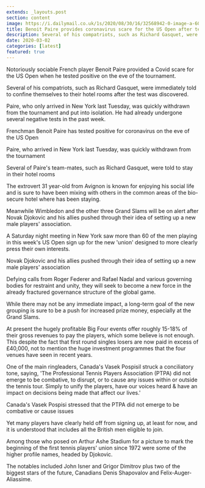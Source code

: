 ```yaml
---
extends: _layouts.post
section: content
image: https://i.dailymail.co.uk/1s/2020/08/30/16/32568942-0-image-a-60_1598799936311.jpg 
title: Benoit Paire provides coronavirus scare for the US Open after testing positive 
description: Several of his compatriots, such as Richard Gasquet, were immediately told to confine themselves to their hotel rooms after the test was discovered. 
date: 2020-03-02 
categories: [latest] 
featured: true 
--- 
```

Notoriously sociable French player Benoit Paire provided a Covid scare for the US Open when he tested positive on the eve of the tournament.

Several of his compatriots, such as Richard Gasquet, were immediately told to confine themselves to their hotel rooms after the test was discovered.

Paire, who only arrived in New York last Tuesday, was quickly withdrawn from the tournament and put into isolation. He had already undergone several negative tests in the past week.

Frenchman Benoit Paire has tested positive for coronavirus on the eve of the US Open

Paire, who arrived in New York last Tuesday, was quickly withdrawn from the tournament

Several of Paire's team-mates, such as Richard Gasquet, were told to stay in their hotel rooms

The extrovert 31 year-old from Avignon is known for enjoying his social life and is sure to have been mixing with others in the common areas of the bio-secure hotel where has been staying.

Meanwhile Wimbledon and the other three Grand Slams will be on alert after Novak Djokovic and his allies pushed through their idea of setting up a new male players' association.

A Saturday night meeting in New York saw more than 60 of the men playing in this week's US Open sign up for the new 'union' designed to more clearly press their own interests.

Novak Djokovic and his allies pushed through their idea of setting up a new male players' association

Defying calls from Roger Federer and Rafael Nadal and various governing bodies for restraint and unity, they will seek to become a new force in the already fractured governance structure of the global game.

While there may not be any immediate impact, a long-term goal of the new grouping is sure to be a push for increased prize money, especially at the Grand Slams.

At present the hugely profitable Big Four events offer roughly 15-18% of their gross revenues to pay the players, which some believe is not enough. This despite the fact that first round singles losers are now paid in excess of £40,000, not to mention the huge investment programmes that the four venues have seen in recent years.

One of the main ringleaders, Canada's Vasek Pospisil struck a conciliatory tone, saying, 'The Professional Tennis Players Association (PTPA) did not emerge to be combative, to disrupt, or to cause any issues within or outside the tennis tour. Simply to unify the players, have our voices heard & have an impact on decisions being made that affect our lives.' 

Canada's Vasek Pospisi stressed that the PTPA did not emerge to be combative or cause issues

Yet many players have clearly held off from signing up, at least for now, and it is understood that includes all the British men eligible to join.

Among those who posed on Arthur Ashe Stadium for a picture to mark the beginning of the first tennis players' union since 1972 were some of the higher profile names, headed by Djokovic.

The notables included John Isner and Grigor Dimitrov plus two of the biggest stars of the future, Canadians Denis Shapovalov and Felix-Auger-Aliassime.

